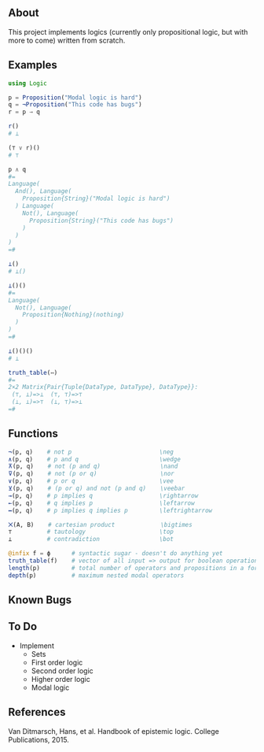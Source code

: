 

## About

This project implements logics (currently only propositional logic, but with more to come) written from scratch.


## Examples

``` julia
using Logic

p = Proposition("Modal logic is hard")
q = ¬Proposition("This code has bugs")
r = p → q

r()
# ⊥

(⊤ ∨ r)()
# ⊤

p ∧ q
#=
Language(
  And(), Language(
    Proposition{String}("Modal logic is hard")
  ) Language(
    Not(), Language(
      Proposition{String}("This code has bugs")
    ) 
  ) 
) 
=#

⊥()
# ⊥()

⊥()()
#=
Language(
  Not(), Language(
    Proposition{Nothing}(nothing)
  ) 
)
=#

⊥()()()
# ⊥

truth_table(↔)
#=
2×2 Matrix{Pair{Tuple{DataType, DataType}, DataType}}:
 (⊤, ⊥)=>⊥  (⊤, ⊤)=>⊤
 (⊥, ⊥)=>⊤  (⊥, ⊤)=>⊥
=#
```


## Functions

``` julia
¬(p, q)    # not p                         \neg
∧(p, q)    # p and q                       \wedge
⊼(p, q)    # not (p and q)                 \nand
⊽(p, q)    # not (p or q)                  \nor
∨(p, q)    # p or q                        \vee
⊻(p, q)    # (p or q) and not (p and q)    \veebar
→(p, q)    # p implies q                   \rightarrow
←(p, q)    # q implies p                   \leftarrow
↔(p, q)    # p implies q implies p         \leftrightarrow

⨉(A, B)    # cartesian product             \bigtimes
⊤          # tautology                     \top
⊥          # contradiction                 \bot

@infix f = ϕ      # syntactic sugar - doesn't do anything yet
truth_table(f)    # vector of all input => output for boolean operation f
length(p)         # total number of operators and propositions in a formula
depth(p)          # maximum nested modal operators
```


## Known Bugs




## To Do

- Implement
    - Sets
    - First order logic
    - Second order logic
    - Higher order logic
    - Modal logic


## References

Van Ditmarsch, Hans, et al. Handbook of epistemic logic. College Publications, 2015.
